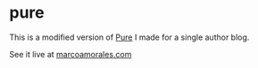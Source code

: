 pure
====

This is a modified version of [Pure](https://github.com/PurePelicanTheme/pure) I made for a single author blog.

See it live at [marcoamorales.com](http://www.marcoamorales.com/)
